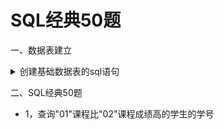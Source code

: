 # SQL经典50题

一、数据表建立

<details>
  <summary>创建基础数据表的sql语句</summary>
  创建学生信息表
  CREATE TABLE Student(S varchar(10),Sname varchar(10),Sage datetime,Ssex nvarchar(10));
  创建课程表
  CREATE TABLE Course(C varchar(10),Cname varchar(10),T varchar(10));
  --创建老师表
  CREATE TABLE Teacher(T varchar(10),Tname varchar(10));
  --创建成绩表
  CREATE TABLE SC(S varchar(10),C varchar(10),score decimal(18,1));
</details>


二、SQL经典50题

   + 1，查询"01"课程比"02"课程成绩高的学生的学号
   

